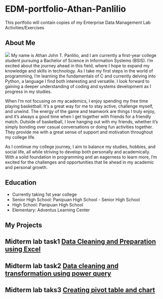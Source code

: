 # EDM-portfolio-Athan-Panlilio
This portfolio will contain copies of my Enterprise Data Management Lab Activities/Exercises

## About Me
![](images/IMG%2020250319%20173210%20487.jpg)
My name is Athan John T. Panlilio, and I am currently a first-year college student pursuing a Bachelor of Science in Information Systems (BSIS). I’m excited about the journey ahead in this field, where I hope to expand my knowledge and skills in technology. As I take my first steps in the world of programming, I’m learning the fundamentals of C and currently delving into Python, a language I find both interesting and versatile. I look forward to gaining a deeper understanding of coding and systems development as I progress in my studies.

When I’m not focusing on my academics, I enjoy spending my free time playing basketball. It’s a great way for me to stay active, challenge myself, and unwind. The energy of the game and teamwork are things I truly enjoy, and it’s always a good time when I get together with friends for a friendly match. Outside of basketball, I love hanging out with my friends, whether it’s simply bonding over casual conversations or doing fun activities together. They provide me with a great sense of support and motivation throughout my college life.

As I continue my college journey, I aim to balance my studies, hobbies, and social life, all while striving to develop both personally and academically. With a solid foundation in programming and an eagerness to learn more, I’m excited for the challenges and opportunities that lie ahead in my academic and personal growth.

## Education
- Currently taking 1st year college
- Senior High School: Panipuan High School - Senior High School
- High School: Panipuan High School
- Elementary: Adventus Learning Center

## My Projects
## Midterm lab task1 [Data Cleaning and Preparation using Excel](Midterm%20lab1)
## Midterm lab task2 [Data cleaning and transformation using power query](midterm%20lab%20task%202)
## Midterm lab taks3 [Creating pivot table and chart](Midterm%20lab%20task3)
